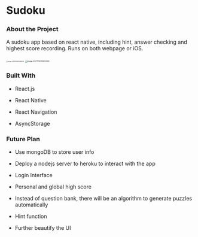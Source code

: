 # Sudoku



### About the Project

A sudoku app based on react native,  including hint, answer checking and highest score recording. Runs on both webpage or iOS.

<img src="/Users/felix/Library/Application Support/typora-user-images/image-20211112010551201.png" alt="image-20211112010551201" style="zoom: 25%;" />

<img src="/Users/felix/Library/Application Support/typora-user-images/image-20211112010822969.png" alt="image-20211112010822969" style="zoom:33%;" />



### Built With

- React.js

- React Native

- React Navigation

- AsyncStorage 



### Future Plan

- Use mongoDB to store user info 

- Deploy a nodejs server to heroku to interact with the app

- Login Interface

- Personal and global high score 

- Instead of question bank, there will be an algorithm to generate puzzles automatically 

- Hint function 

- Further beautify the UI

  



